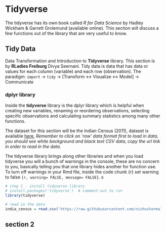 # Tidyverse 

The tidyverse has its own book called *R for Data Science* by Hadley Wickham & Garrett Grolemund (available online). This section will discuss a few functions out of the library that are very useful to know.

## Tidy Data

Data Transformation and Introduction to **Tidyverse** library. This section is by **RLadies Freiburg** Divya Seernani. 
Tidy data is data that has data or values for each column (variable) and each row (observation). The paradigm: 
`import` -> `tidy` -> [Transform <-> Visualize <-> Model] -> Communicate

### dplyr library

Inside the **tidyverse** library is the dplyr library which is helpful when creating new variables, renaming or reordering observations, selecting specific observations and calculating summary statistics among many other functions.


The dataset for this section will be the Indian Census (2011), dataset is available [here](https://github.com/nishusharma1608/India-Census-2011-Analysis/blob/master/india-districts-census-2011.csv), *Remember to click on 'raw' data format first to load in data, you should see white background and black text CSV data, copy the url link in order to read in the data*. 


The tidyverse library brings along other libraries and when you load tidyverse you will a bunch of warnings in the console, these are no concern to you, basically telling you that one library hides another for function use. To turn off warnings in your Rmd file, inside the code chunk {r} set warning to false `{r, warning= FALSE, message= FALSE}`. 
s

```r
# step 1 - install tidyverse library
# install.packages('tidyverse')  # comment-out to run 
library(tidyverse)

# read in the data
india_census = read.csv('https://raw.githubusercontent.com/nishusharma1608/India-Census-2011-Analysis/master/india-districts-census-2011.csv')
```


## section 2

<!-- Don't miss Table \@ref(tab:nice-tab). -->

<!-- ```{r nice-tab, tidy=FALSE} -->
<!-- knitr::kable( -->
<!--   head(pressure, 10), caption = 'Here is a nice table!', -->
<!--   booktabs = TRUE -->
<!-- ) -->
<!-- ``` -->





